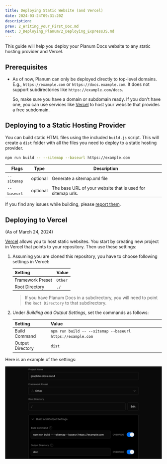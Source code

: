 ```yaml
---
title: Deploying Static Website (and Vercel)
date: 2024-03-24T09:31:20Z
description:
prev: 2_Writing_your_First_Doc.md
next: 3_Deploying_Planum/2_Deploying_ExpressJS.md
---
```


This guide will help you deploy your Planum Docs website to any static hosting provider and Vercel.

## Prerequisites

- As of now, Planum can only be deployed directly to top-level domains. E.g., `https://example.com` or `https://docs.example.com`. It does not support subdirectories like `https://example.com/docs`.

  So, make sure you have a domain or subdomain ready. If you don't have one, you can use services like [Vercel](https://vercel.com) to host your website that provides a free subdomain.

## Deploying to a Static Hosting Provider

You can build static HTML files using the included `build.js` script. This will create a `dist` folder with all the files you need to deploy to a static hosting provider.

```bash
npm run build -- --sitemap --baseurl https://example.com
```

| Flags       | Type     | Description                                                 |
| ----------- | -------- | ----------------------------------------------------------- |
| `--sitemap` | optional | Generate a sitemap.xml file                                 |
| `--baseurl` | optional | The base URL of your website that is used for sitemap urls. |

If you find any issues while building, please [report them](https://github.com/gauravjot/planum-docs/issues).

## Deploying to Vercel

(As of March 24, 2024)

[Vercel](https://vercel.com) allows you to host static websites. You start by creating new project in Vercel that points to your repository. Then use these settings:

1. Assuming you are cloned this repository, you have to choose following settings in Vercel:

   | Setting          | Value   |
   | ---------------- | ------- |
   | Framework Preset | `Other` |
   | Root Directory   | `./`    |

   > If you have Planum Docs in a subdirectory, you will need to point the `Root Directory` to that subdirectory.

2. Under _Building and Output Settings_, set the commands as follows:

   | Setting          | Value                                                      |
   | ---------------- | ---------------------------------------------------------- |
   | Build Command    | `npm run build -- --sitemap --baseurl https://example.com` |
   | Output Directory | `dist`                                                     |

Here is an example of the settings:

![Vercel Settings](/assets/vercel_deploy_settings.webp)
